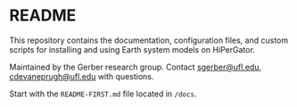 # README

This repository contains the documentation, configuration files, and custom scripts for installing and using Earth system models on HiPerGator.

Maintained by the Gerber research group. Contact sgerber@ufl.edu, cdevaneprugh@ufl.edu with questions.

Start with the `README-FIRST.md` file located in `/docs`.

